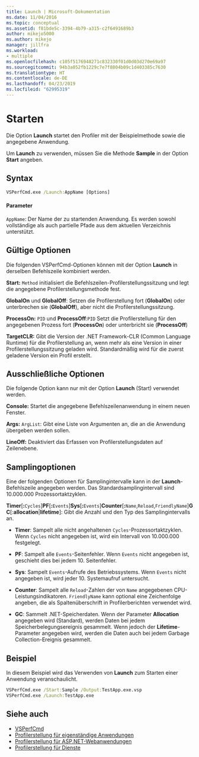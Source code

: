 ```yaml
---
title: Launch | Microsoft-Dokumentation
ms.date: 11/04/2016
ms.topic: conceptual
ms.assetid: f81bde5c-3394-4b79-a315-c2f6491689b3
author: mikejo5000
ms.author: mikejo
manager: jillfra
ms.workload:
- multiple
ms.openlocfilehash: c105f5176948271c832330f01d0d03d270e69a97
ms.sourcegitcommit: 94b3a052fb1229c7e7f8804b09c1d403385c7630
ms.translationtype: HT
ms.contentlocale: de-DE
ms.lasthandoff: 04/23/2019
ms.locfileid: "62995319"
---
```

# <a name="launch"></a>Starten
Die Option **Launch** startet den Profiler mit der Beispielmethode sowie die angegebene Anwendung.

 Um **Launch** zu verwenden, müssen Sie die Methode **Sample** in der Option **Start** angeben.

## <a name="syntax"></a>Syntax

```cmd
VSPerfCmd.exe /Launch:AppName [Options]
```

#### <a name="parameters"></a>Parameter
 `AppName`: Der Name der zu startenden Anwendung. Es werden sowohl vollständige als auch partielle Pfade aus dem aktuellen Verzeichnis unterstützt.

## <a name="valid-options"></a>Gültige Optionen
 Die folgenden VSPerfCmd-Optionen können mit der Option **Launch** in derselben Befehlszeile kombiniert werden.

 **Start:** `Method` initialisiert die Befehlszeilen-Profilerstellungssitzung und legt die angegebene Profilerstellungsmethode fest.

 **GlobalOn** und **GlobalOff**: Setzen die Profilerstellung fort (**GlobalOn**) oder unterbrechen sie (**GlobalOff**), aber nicht die Profilerstellungssitzung.

 **ProcessOn:** `PID` und **ProcessOff**:`PID` Setzt die Profilerstellung für den angegebenen Prozess fort (**ProcessOn**) oder unterbricht sie (**ProcessOff**)

 **TargetCLR:** Gibt die Version der .NET Framework-CLR (Common Language Runtime) für die Profilerstellung an, wenn mehr als eine Version in einer Profilerstellungssitzung geladen wird. Standardmäßig wird für die zuerst geladene Version ein Profil erstellt.

## <a name="exclusive-options"></a>Ausschließliche Optionen
 Die folgende Option kann nur mit der Option **Launch** (Start) verwendet werden.

 **Console:** Startet die angegebene Befehlszeilenanwendung in einem neuen Fenster.

 **Args:** `ArgList`: Gibt eine Liste von Argumenten an, die an die Anwendung übergeben werden sollen.

 **LineOff:** Deaktiviert das Erfassen von Profilerstellungsdaten auf Zeilenebene.

## <a name="sampling-options"></a>Samplingoptionen
 Eine der folgenden Optionen für Samplingintervalle kann in der **Launch**-Befehlszeile angegeben werden. Das Standardsamplingintervall sind 10.000.000 Prozessortaktzyklen.

 **Timer**[**:**`Cycles`]**PF**[**:**`Events`]**Sys**[**:**`Events`]**Counter**[**:**`Name`,`Reload`,`FriendlyName`]**GC**[:**allocation**&#124;**lifetime**]: Gibt die Anzahl und den Typ des Samplingintervalls an.

- **Timer**: Sampelt alle nicht angehaltenen `Cycles`-Prozessortaktzyklen. Wenn `Cycles` nicht angegeben ist, wird ein Intervall von 10.000.000 festgelegt.

- **PF**: Sampelt alle `Events`-Seitenfehler. Wenn `Events` nicht angegeben ist, geschieht dies bei jedem 10. Seitenfehler.

- **Sys**: Sampelt `Events`-Aufrufe des Betriebssystems. Wenn `Events` nicht angegeben ist, wird jeder 10. Systemaufruf untersucht.

- **Counter**: Sampelt alle `Reload`-Zahlen der von `Name` angegebenen CPU-Leistungsindikatoren. `FriendlyName` kann optional eine Zeichenfolge angeben, die als Spaltenüberschrift in Profilerberichten verwendet wird.

- **GC**: Sammelt .NET-Speicherdaten. Wenn der Parameter **Allocation** angegeben wird (Standard), werden Daten bei jedem Speicherbelegungsereignis gesammelt. Wenn jedoch der **Lifetime**-Parameter angegeben wird, werden die Daten auch bei jedem Garbage Collection-Ereignis gesammelt.

## <a name="example"></a>Beispiel
 In diesem Beispiel wird das Verwenden von **Launch** zum Starten einer Anwendung veranschaulicht.

```cmd
VSPerfCmd.exe /Start:Sample /Output:TestApp.exe.vsp
VSPerfCmd.exe /Launch:TestApp.exe
```

## <a name="see-also"></a>Siehe auch
- [VSPerfCmd](../profiling/vsperfcmd.md)
- [Profilerstellung für eigenständige Anwendungen](../profiling/command-line-profiling-of-stand-alone-applications.md)
- [Profilerstellung für ASP.NET-Webanwendungen](../profiling/command-line-profiling-of-aspnet-web-applications.md)
- [Profilerstellung für Dienste](../profiling/command-line-profiling-of-services.md)